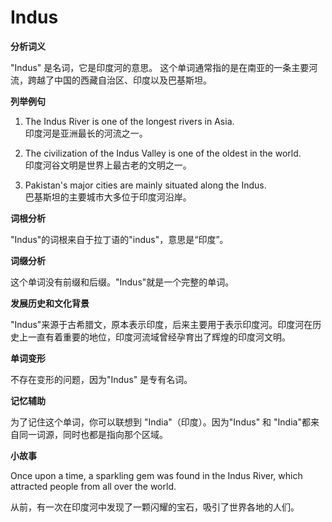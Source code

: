 # Indus

**分析词义**

  

"Indus" 是名词，它是印度河的意思。 这个单词通常指的是在南亚的一条主要河流，跨越了中国的西藏自治区、印度以及巴基斯坦。

  

**列举例句**

  

1.  The Indus River is one of the longest rivers in Asia.  
    印度河是亚洲最长的河流之一。
    
      
    
2.  The civilization of the Indus Valley is one of the oldest in the world.  
    印度河谷文明是世界上最古老的文明之一。
    
      
    
3.  Pakistan's major cities are mainly situated along the Indus.  
    巴基斯坦的主要城市大多位于印度河沿岸。
    
      
    

  

**词根分析**

  

"Indus"的词根来自于拉丁语的"indus"，意思是“印度”。

  

**词缀分析**

  

这个单词没有前缀和后缀。"Indus"就是一个完整的单词。

  

**发展历史和文化背景**

  

"Indus"来源于古希腊文，原本表示印度，后来主要用于表示印度河。印度河在历史上一直有着重要的地位，印度河流域曾经孕育出了辉煌的印度河文明。

  

**单词变形**

  

不存在变形的问题，因为"Indus" 是专有名词。

  

**记忆辅助**

  

为了记住这个单词，你可以联想到 "India"（印度）。因为"Indus" 和 "India"都来自同一词源，同时也都是指向那个区域。

  

**小故事**

  

Once upon a time, a sparkling gem was found in the Indus River, which attracted people from all over the world.

  

从前，有一次在印度河中发现了一颗闪耀的宝石，吸引了世界各地的人们。
